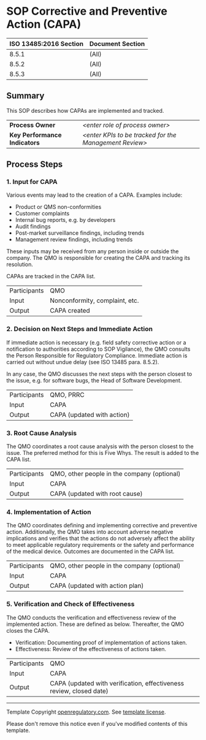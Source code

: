 # SOP Corrective and Preventive Action (CAPA)

| ISO 13485:2016 Section | Document Section |
|------------------------|------------------|
| 8.5.1                  | (All)            |
| 8.5.2                  | (All)            |
| 8.5.3                  | (All)            |

## Summary

This SOP describes how CAPAs are implemented and tracked.

|                                |                                                          |
|--------------------------------|----------------------------------------------------------|
| **Process Owner**              | *\<enter role of process owner\>*                        |
| **Key Performance Indicators** | *\<enter KPIs to be tracked for the Management Review\>* |

## Process Steps

### 1. Input for CAPA

Various events may lead to the creation of a CAPA. Examples include:

 * Product or QMS non-conformities
 * Customer complaints
 * Internal bug reports, e.g. by developers
 * Audit findings
 * Post-market surveillance findings, including trends
 * Management review findings, including trends

These inputs may be received from any person inside or outside the company. The QMO is responsible for
creating the CAPA and tracking its resolution.

CAPAs are tracked in the CAPA list.

|  |  |
| --- | --- |
| Participants | QMO |
| Input | Nonconformity, complaint, etc. |
| Output | CAPA created |

### 2. Decision on Next Steps and Immediate Action

If immediate action is necessary (e.g. field safety corrective action or a notification to authorities according to SOP Vigilance), the QMO consults the
Person Responsible for Regulatory Compliance.  Immediate action is carried out without undue delay (see ISO 13485 para. 8.5.2).

In any case, the QMO discusses the next steps with the person closest to the issue, e.g. for software bugs, the Head of Software Development.

|  |  |
| --- | --- |
| Participants | QMO, PRRC |
| Input | CAPA |
| Output | CAPA (updated with action) |

### 3. Root Cause Analysis

The QMO coordinates a root cause analysis with the person closest to the issue. The preferred method for this is Five Whys. The result is added to the CAPA list.

|  |  |
| --- | --- |
| Participants | QMO, other people in the company (optional) |
| Input | CAPA |
| Output | CAPA (updated with root cause) |

### 4. Implementation of Action

The QMO coordinates defining and implementing corrective and preventive action. Additionally, the QMO takes into account adverse negative implications and verifies that the actions do not adversely affect the ability to meet applicable regulatory requirements or the safety and performance of the medical device. Outcomes are
documented in the CAPA list.

|  |  |
| --- | --- |
| Participants | QMO, other people in the company (optional) |
| Input | CAPA |
| Output | CAPA (updated with action plan) |

### 5. Verification and Check of Effectiveness

The QMO conducts the verification and effectiveness review of the implemented action. These are defined as below. Thereafter, the QMO closes the CAPA.

* Verification: Documenting proof of implementation of actions taken.
* Effectiveness: Review of the effectiveness of actions taken.

|  |  |
| --- | --- |
| Participants | QMO |
| Input | CAPA |
| Output | CAPA (updated with verification, effectiveness review, closed date) |

---

Template Copyright [openregulatory.com](https://openregulatory.com). See [template
license](https://openregulatory.com/template-license).

Please don't remove this notice even if you've modified contents of this template.
